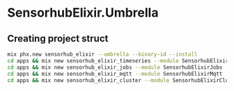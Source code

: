 # SensorhubElixir.Umbrella
## Creating project struct

```bash
mix phx.new sensorhub_elixir --umbrella --binary-id --install
cd apps && mix new sensorhub_elixir_timeseries --module SensorhubElixirTimeseries
cd apps && mix new sensorhub_elixir_jobs --module SensorhubElixirJobs
cd apps && mix new sensorhub_elixir_mqtt --module SensorhubElixirMqtt
cd apps && mix new sensorhub_elixir_cluster --module SensorhubElixirCluster
```
